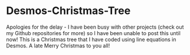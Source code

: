 # Desmos-Christmas-Tree
Apologies for the delay - I have been busy with other projects (check out my Github repositories for more) so I have been unable to post this until now! This is a Christmas tree that I have coded using line equations in Desmos. A late Merry Christmas to you all!
